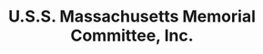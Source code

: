 ---
layout: repo
title: "U.S.S. Massachusetts Memorial Committee, Inc."
id: 17825
permalink: repos/17825/
---